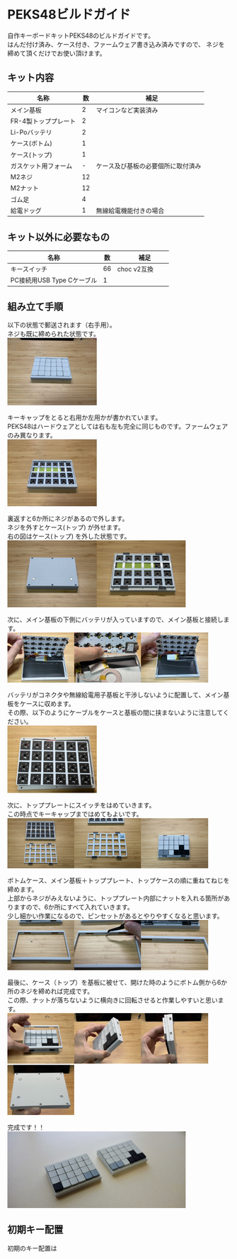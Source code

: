 # PEKS48ビルドガイド
自作キーボードキットPEKS48のビルドガイドです。<br>
はんだ付け済み、ケース付き、ファームウェア書き込み済みですので、
ネジを締めて頂くだけでお使い頂けます。

## キット内容

| 名称                   | 数  |　補足                                  |
| ---------------------- | --- | ---                                   |
| メイン基板              | 2   |マイコンなど実装済み                     |
| FR-4製トッププレート    | 2   |                                        |
| Li-Poバッテリ          | 2   |                                        |
| ケース(ボトム)          | 1   |                                       |
| ケース(トップ)          | 1   |                                       |
| ガスケット用フォーム     |  -  |ケース及び基板の必要個所に取付済み        |
| M2ネジ                 | 12   |                                       |
| M2ナット               | 12   |                                       |
| ゴム足                 | 4    |                                       |
| 給電ドッグ             | 1    |無線給電機能付きの場合                   |

## キット以外に必要なもの

| 名称                     | 数  |　補足         |
| ----------------------   | --- | ---          |
| キースイッチ              | 66  |choc v2互換　　|
| PC接続用USB Type Cケーブル| 1   |　           　|

## 組み立て手順
以下の状態で郵送されます（右手用）。<br>
ネジも既に締められた状態です。<br>
<img src="img/S__109133841_0.jpg" width="40%"><br>

キーキャップをとると右用か左用かが書かれています。<br>
PEKS48はハードウェアとしては右も左も完全に同じものです。ファームウェアのみ異なります。<br>
<img src="img/S__109133843_0.jpg" width="40%"><br>

裏返すと6か所にネジがあるので外します。<br>
ネジを外すとケース(トップ) が外せます。<br>
右の図はケース(トップ) を外した状態です。<br>
<img src="img/S__109133844_0.jpg" width="40%"><img src="img/S__109133845_0.jpg" width="40%"><br>

次に、メイン基板の下側にバッテリが入っていますので、メイン基板と接続します。<br>
<img src="img/S__109133846_0.jpg" width="30%"><img src="img/S__109133848_0.jpg" width="30%"><img src="img/S__109133850_0.jpg" width="30%"><br>

バッテリがコネクタや無線給電用子基板と干渉しないように配置して、メイン基板をケースに収めます。<br>
その際、以下のようにケーブルをケースと基板の間に挟まないように注意してください。<br>
<img src="img/S__109133851_0.jpg" width="40%"><br>

次に、トッププレートにスイッチをはめていきます。<br>
この時点でキーキャップまではめてもよいです。<br>
<img src="img/S__109133852_0.jpg" width="30%"><img src="img/S__109133854_0.jpg" width="30%"><img src="img/S__109133855_0.jpg" width="30%"><br>

ボトムケース、メイン基板＋トッププレート、トップケースの順に重ねてねじを締めます。<br>
上部からネジがみえないように、トッププレート内部にナットを入れる箇所がありますので、6か所にすべて入れていきます。<br>
少し細かい作業になるので、ピンセットがあるとやりやすくなると思います。<br>
<img src="img/S__109133856_0.jpg" width="30%"><img src="img/S__109133858_0.jpg" width="30%"><img src="img/S__109133860_0.jpg" width="30%"><br>


最後に、ケース（トップ）を基板に被せて、開けた時のようにボトム側から6か所のネジを締めれば完成です。<br>
この際、ナットが落ちないように横向きに回転させると作業しやすいと思います。<br>
<img src="img/S__109133862_0.jpg" width="30%"><img src="img/S__109133865_0.jpg" width="30%"><img src="img/S__109133866_0.jpg" width="30%"><img src="img/S__109133868_0.jpg" width="30%"><br>

完成です！！<br>
<img src="img/S__109060127_0.jpg" width="80%"><br>

## 初期キー配置
初期のキー配置は

